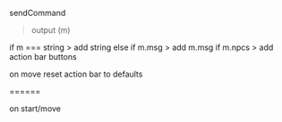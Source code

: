 sendCommand

> output (m)

if m === string > add string
else if m.msg > add m.msg
  if m.npcs > add action bar buttons

on move
  reset action bar to defaults

  ======

  on start/move
  